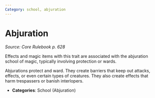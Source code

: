 ```yaml
---
Category: school, abjuration
---
```

# Abjuration  
*Source: Core Rulebook p. 628*  

Effects and magic items with this trait are associated with the abjuration school of magic, typically involving protection or wards.

Abjurations protect and ward. They create barriers that keep out attacks, effects, or even certain types of creatures. They also create effects that harm trespassers or banish interlopers.

- **Categories**: School (Abjuration)